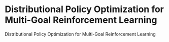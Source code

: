 # Distributional Policy Optimization for Multi-Goal Reinforcement Learning
Distributional Policy Optimization for Multi-Goal Reinforcement Learning
